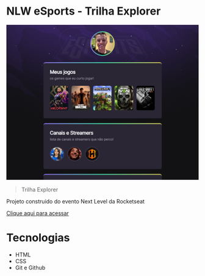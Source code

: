 # NLW eSports - Trilha Explorer

![preview](.github/preview.png)

> Trilha Explorer 

Projeto construido do evento Next Level da Rocketseat

[Clique aqui para acessar](https://eduardoodev.github.io/NLW-esports-explorer/)

# Tecnologias

- HTML
- CSS
- Git e Github



